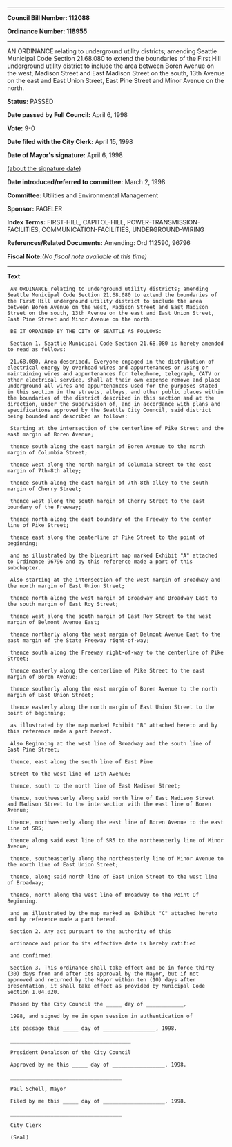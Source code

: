 

********

**Council Bill Number: 112088**
   
**Ordinance Number: 118955**
********

 AN ORDINANCE relating to underground utility districts; amending Seattle Municipal Code Section 21.68.080 to extend the boundaries of the First Hill underground utility district to include the area between Boren Avenue on the west, Madison Street and East Madison Street on the south, 13th Avenue on the east and East Union Street, East Pine Street and Minor Avenue on the north.

**Status:** PASSED
   
**Date passed by Full Council:** April 6, 1998
   
**Vote:** 9-0
   
**Date filed with the City Clerk:** April 15, 1998
   
**Date of Mayor's signature:** April 6, 1998
   
[(about the signature date)](/~public/approvaldate.htm)
   
   
   
**Date introduced/referred to committee:** March 2, 1998
   
**Committee:** Utilities and Environmental Management
   
**Sponsor:** PAGELER
   
   
**Index Terms:** FIRST-HILL, CAPITOL-HILL, POWER-TRANSMISSION-FACILITIES, COMMUNICATION-FACILITIES, UNDERGROUND-WIRING

**References/Related Documents:** Amending: Ord 112590, 96796

**Fiscal Note:**_(No fiscal note available at this time)_

********

**Text**
   
```
 AN ORDINANCE relating to underground utility districts; amending Seattle Municipal Code Section 21.68.080 to extend the boundaries of the First Hill underground utility district to include the area between Boren Avenue on the west, Madison Street and East Madison Street on the south, 13th Avenue on the east and East Union Street, East Pine Street and Minor Avenue on the north.

 BE IT ORDAINED BY THE CITY OF SEATTLE AS FOLLOWS:

 Section 1. Seattle Municipal Code Section 21.68.080 is hereby amended to read as follows:

 21.68.080. Area described. Everyone engaged in the distribution of electrical energy by overhead wires and appurtenances or using or maintaining wires and appurtenances for telephone, telegraph, CATV or other electrical service, shall at their own expense remove and place underground all wires and appurtenances used for the purposes stated in this section in the streets, alleys, and other public places within the boundaries of the district described in this section and at the direction, under the supervision of, and in accordance with plans and specifications approved by the Seattle City Council, said district being bounded and described as follows:

 Starting at the intersection of the centerline of Pike Street and the east margin of Boren Avenue;

 thence south along the east margin of Boren Avenue to the north margin of Columbia Street;

 thence west along the north margin of Columbia Street to the east margin of 7th-8th alley;

 thence south along the east margin of 7th-8th alley to the south margin of Cherry Street;

 thence west along the south margin of Cherry Street to the east boundary of the Freeway;

 thence north along the east boundary of the Freeway to the center line of Pike Street;

 thence east along the centerline of Pike Street to the point of beginning;

 and as illustrated by the blueprint map marked Exhibit "A" attached to Ordinance 96796 and by this reference made a part of this subchapter.

 Also starting at the intersection of the west margin of Broadway and the north margin of East Union Street;

 thence north along the west margin of Broadway and Broadway East to the south margin of East Roy Street;

 thence west along the south margin of East Roy Street to the west margin of Belmont Avenue East;

 thence northerly along the west margin of Belmont Avenue East to the east margin of the State Freeway right-of-way;

 thence south along the Freeway right-of-way to the centerline of Pike Street;

 thence easterly along the centerline of Pike Street to the east margin of Boren Avenue;

 thence southerly along the east margin of Boren Avenue to the north margin of East Union Street;

 thence easterly along the north margin of East Union Street to the point of beginning;

 as illustrated by the map marked Exhibit "B" attached hereto and by this reference made a part hereof.

 Also Beginning at the west line of Broadway and the south line of East Pine Street;

 thence, east along the south line of East Pine

 Street to the west line of 13th Avenue;

 thence, south to the north line of East Madison Street;

 thence, southwesterly along said north line of East Madison Street and Madison Street to the intersection with the east line of Boren Avenue;

 thence, northwesterly along the east line of Boren Avenue to the east line of SR5;

 thence along said east line of SR5 to the northeasterly line of Minor Avenue;

 thence, southeasterly along the northeasterly line of Minor Avenue to the north line of East Union Street;

 thence, along said north line of East Union Street to the west line of Broadway;

 thence, north along the west line of Broadway to the Point Of Beginning.

 and as illustrated by the map marked as Exhibit "C" attached hereto and by reference made a part hereof.

 Section 2. Any act pursuant to the authority of this

 ordinance and prior to its effective date is hereby ratified

 and confirmed.

 Section 3. This ordinance shall take effect and be in force thirty (30) days from and after its approval by the Mayor, but if not approved and returned by the Mayor within ten (10) days after presentation, it shall take effect as provided by Municipal Code Section 1.04.020.

 Passed by the City Council the _____ day of ____________,

 1998, and signed by me in open session in authentication of

 its passage this _____ day of _________________, 1998.

 _______________________________________

 President Donaldson of the City Council

 Approved by me this _____ day of _________________, 1998.

 ____________________________________

 Paul Schell, Mayor

 Filed by me this _____ day of ____________________, 1998.

 ____________________________________

 City Clerk

 (Seal)

```
